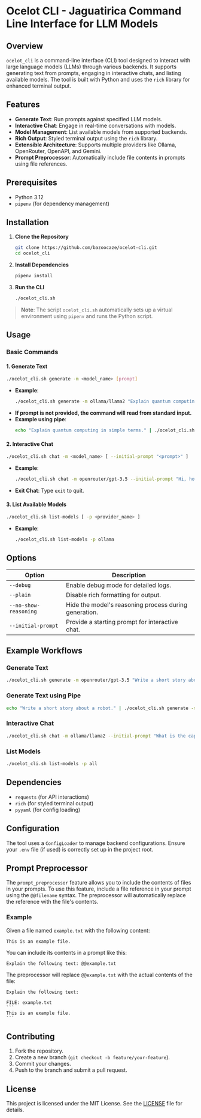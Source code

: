 # Ocelot CLI - Jaguatirica Command Line Interface for LLM Models

## Overview
`ocelot_cli` is a command-line interface (CLI) tool designed to interact with large language models (LLMs) through various backends. It supports generating text from prompts, engaging in interactive chats, and listing available models. The tool is built with Python and uses the `rich` library for enhanced terminal output.

## Features
- **Generate Text**: Run prompts against specified LLM models.
- **Interactive Chat**: Engage in real-time conversations with models.
- **Model Management**: List available models from supported backends.
- **Rich Output**: Styled terminal output using the `rich` library.
- **Extensible Architecture**: Supports multiple providers like Ollama, OpenRouter, OpenAPI, and Gemini.
- **Prompt Preprocessor**: Automatically include file contents in prompts using file references.

## Prerequisites
- Python 3.12
- `pipenv` (for dependency management)

## Installation

1. **Clone the Repository**
   ```bash
   git clone https://github.com/bazoocaze/ocelot-cli.git
   cd ocelot_cli
   ```

2. **Install Dependencies**
   ```bash
   pipenv install
   ```

3. **Run the CLI**
   ```bash
   ./ocelot_cli.sh
   ```

> **Note**: The script `ocelot_cli.sh` automatically sets up a virtual environment using `pipenv` and runs the Python script.

## Usage

### Basic Commands

#### 1. **Generate Text**
```bash
./ocelot_cli.sh generate -m <model_name> [prompt]
```
- **Example**:
  ```bash
  ./ocelot_cli.sh generate -m ollama/llama2 "Explain quantum computing in simple terms."
  ```
- **If prompt is not provided, the command will read from standard input.**
- **Example using pipe**:
  ```bash
  echo "Explain quantum computing in simple terms." | ./ocelot_cli.sh generate -m ollama/llama2
  ```

#### 2. **Interactive Chat**
```bash
./ocelot_cli.sh chat -m <model_name> [ --initial-prompt "<prompt>" ]
```
- **Example**:
  ```bash
  ./ocelot_cli.sh chat -m openrouter/gpt-3.5 --initial-prompt "Hi, how are you?"
  ```
- **Exit Chat**: Type `exit` to quit.

#### 3. **List Available Models**
```bash
./ocelot_cli.sh list-models [ -p <provider_name> ]
```
- **Example**:
  ```bash
  ./ocelot_cli.sh list-models -p ollama
  ```

## Options

| Option | Description |
|--------|-------------|
| `--debug` | Enable debug mode for detailed logs. |
| `--plain` | Disable rich formatting for output. |
| `--no-show-reasoning` | Hide the model's reasoning process during generation. |
| `--initial-prompt` | Provide a starting prompt for interactive chat. |

## Example Workflows

### Generate Text
```bash
./ocelot_cli.sh generate -m openrouter/gpt-3.5 "Write a short story about a robot."
```

### Generate Text using Pipe
```bash
echo "Write a short story about a robot." | ./ocelot_cli.sh generate -m openrouter/gpt-3.5
```

### Interactive Chat
```bash
./ocelot_cli.sh chat -m ollama/llama2 --initial-prompt "What is the capital of France?"
```

### List Models
```bash
./ocelot_cli.sh list-models -p all
```

## Dependencies

- `requests` (for API interactions)
- `rich` (for styled terminal output)
- `pyyaml` (for config loading)

## Configuration

The tool uses a `ConfigLoader` to manage backend configurations. Ensure your `.env` file (if used) is correctly set up in the project root.

## Prompt Preprocessor

The `prompt_preprocessor` feature allows you to include the contents of files in your prompts. To use this feature, include a file reference in your prompt using the `@@filename` syntax. The preprocessor will automatically replace the reference with the file's contents.

### Example

Given a file named `example.txt` with the following content:
```
This is an example file.
```

You can include its contents in a prompt like this:
```
Explain the following text: @@example.txt
```

The preprocessor will replace `@@example.txt` with the actual contents of the file:
````
Explain the following text:

FILE: example.txt
```
This is an example file.
```
````

## Contributing

1. Fork the repository.
2. Create a new branch (`git checkout -b feature/your-feature`).
3. Commit your changes.
4. Push to the branch and submit a pull request.

## License

This project is licensed under the MIT License. See the [LICENSE](LICENSE) file for details.
